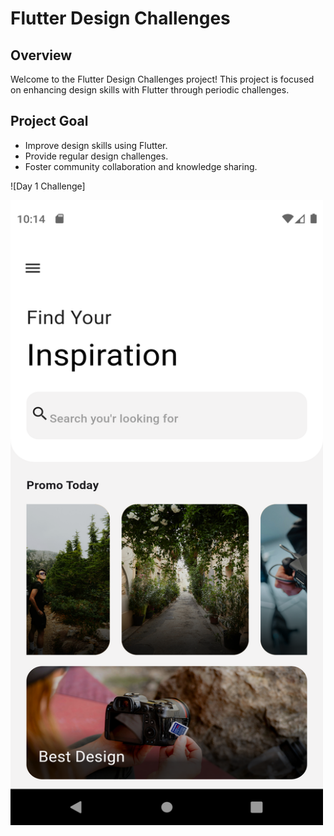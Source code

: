 # Flutter Design Challenges

## Overview
Welcome to the Flutter Design Challenges project! This project is focused on enhancing  design skills with Flutter through periodic challenges.

## Project Goal
- Improve design skills using Flutter.
- Provide regular design challenges.
- Foster community collaboration and knowledge sharing.


![Day 1 Challenge]


<img src="https://github.com/ALI-tech-tech/flutter-design/blob/main/assets/days_images/Day1.png" alt="Week 1 Challenge" width="500" height="1000">

